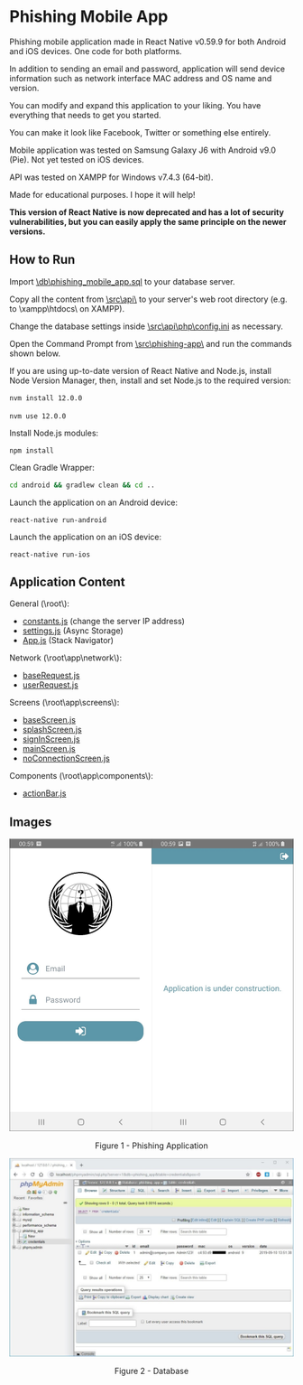 # Phishing Mobile App

Phishing mobile application made in React Native v0.59.9 for both Android and iOS devices. One code for both platforms.

In addition to sending an email and password, application will send device information such as network interface MAC address and OS name and version.

You can modify and expand this application to your liking. You have everything that needs to get you started.

You can make it look like Facebook, Twitter or something else entirely.

Mobile application was tested on Samsung Galaxy J6 with Android v9.0 (Pie). Not yet tested on iOS devices.

API was tested on XAMPP for Windows v7.4.3 (64-bit).

Made for educational purposes. I hope it will help!

**This version of React Native is now deprecated and has a lot of security vulnerabilities, but you can easily apply the same principle on the newer versions.**

## How to Run

Import [\\db\\phishing_mobile_app.sql](https://github.com/ivan-sincek/phishing-mobile-app/blob/master/db/phishing_mobile_app.sql) to your database server.

Copy all the content from [\\src\\api\\](https://github.com/ivan-sincek/phishing-mobile-app/tree/master/src/api) to your server's web root directory (e.g. to \\xampp\\htdocs\\ on XAMPP).

Change the database settings inside [\\src\\api\\php\\config.ini](https://github.com/ivan-sincek/phishing-app/blob/master/src/api/php/config.ini) as necessary.

Open the Command Prompt from [\\src\\phishing-app\\](https://github.com/ivan-sincek/phishing-mobile-app/tree/master/src/phishing-app) and run the commands shown below.

If you are using up-to-date version of React Native and Node.js, install Node Version Manager, then, install and set Node.js to the required version:
```fundamental
nvm install 12.0.0

nvm use 12.0.0
```

Install Node.js modules:
```fundamental
npm install
```

Clean Gradle Wrapper:
```bash
cd android && gradlew clean && cd ..
```

Launch the application on an Android device:
```fundamental
react-native run-android
```

Launch the application on an iOS device:
```fundamental
react-native run-ios
```

## Application Content

General (\\root\\):

* [constants.js](https://github.com/ivan-sincek/phishing-mobile-app/blob/master/src/phishing-app/constants.js) (change the server IP address)
* [settings.js](https://github.com/ivan-sincek/phishing-mobile-app/blob/master/src/phishing-app/settings.js) (Async Storage)
* [App.js](https://github.com/ivan-sincek/phishing-mobile-app/blob/master/src/phishing-app/App.js) (Stack Navigator)

Network (\\root\\app\\network\\):

* [baseRequest.js](https://github.com/ivan-sincek/phishing-mobile-app/blob/master/src/phishing-app/app/network/baseRequest.js)
* [userRequest.js](https://github.com/ivan-sincek/phishing-mobile-app/blob/master/src/phishing-app/app/network/userRequest.js)

Screens (\\root\\app\\screens\\):

* [baseScreen.js](https://github.com/ivan-sincek/phishing-mobile-app/blob/master/src/phishing-app/app/screens/baseScreen.js)
* [splashScreen.js](https://github.com/ivan-sincek/phishing-mobile-app/blob/master/src/phishing-app/app/screens/splashScreen.js)
* [signInScreen.js](https://github.com/ivan-sincek/phishing-mobile-app/blob/master/src/phishing-app/app/screens/signInScreen.js)
* [mainScreen.js](https://github.com/ivan-sincek/phishing-mobile-app/blob/master/src/phishing-app/app/screens/mainScreen.js)
* [noConnectionScreen.js](https://github.com/ivan-sincek/phishing-mobile-app/blob/master/src/phishing-app/app/screens/noConnectionScreen.js)

Components (\\root\\app\\components\\):
* [actionBar.js](https://github.com/ivan-sincek/phishing-mobile-app/blob/master/src/phishing-app/app/components/actionBar.js)

## Images

<p align="center"><img src="https://github.com/ivan-sincek/phishing-mobile-app/blob/master/img/phishing_app.jpg" alt="Phishing Application"></p>

<p align="center">Figure 1 - Phishing Application</p>

<p align="center"><img src="https://github.com/ivan-sincek/phishing-mobile-app/blob/master/img/db.jpg" alt="Database"></p>

<p align="center">Figure 2 - Database</p>
